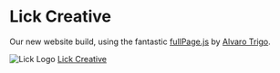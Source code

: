 # Lick Creative

Our new website build, using the fantastic [fullPage.js](http://alvarotrigo.com/fullPage/) by [Alvaro Trigo](https://github.com/alvarotrigo/fullPage.js/).

![Lick Logo](http://lickcreative.github.io/images/logo.png) [Lick Creative](http://www.lickcreative.com)